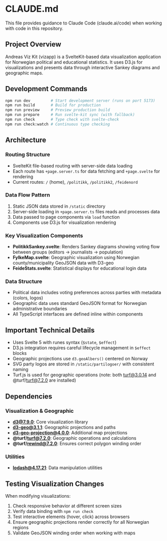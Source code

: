 # CLAUDE.md

This file provides guidance to Claude Code (claude.ai/code) when working with code in this repository.

## Project Overview

Andreas Viz Kit (vizapp) is a SvelteKit-based data visualization application for Norwegian political and educational statistics. It uses D3.js for visualizations and presents data through interactive Sankey diagrams and geographic maps.

## Development Commands

```bash
npm run dev         # Start development server (runs on port 5173)
npm run build       # Build for production
npm run preview     # Preview production build
npm run prepare     # Run svelte-kit sync (with fallback)
npm run check       # Type check with svelte-check
npm run check:watch # Continuous type checking
```

## Architecture

### Routing Structure
- SvelteKit file-based routing with server-side data loading
- Each route has `+page.server.ts` for data fetching and `+page.svelte` for rendering
- Current routes: `/` (home), `/politikk`, `/politikk2`, `/feidenord`

### Data Flow Pattern
1. Static JSON data stored in `/static` directory
2. Server-side loading in `+page.server.ts` files reads and processes data
3. Data passed to page components via `load` function
4. Components use D3.js for visualization rendering

### Key Visualization Components
- **PolitikkSankey.svelte**: Renders Sankey diagrams showing voting flow between groups (editors → journalists → population)
- **FylkeMap.svelte**: Geographic visualization using Norwegian county/municipality GeoJSON data with D3-geo
- **FeideStats.svelte**: Statistical displays for educational login data

### Data Structure
- Political data includes voting preferences across parties with metadata (colors, logos)
- Geographic data uses standard GeoJSON format for Norwegian administrative boundaries
- All TypeScript interfaces are defined inline within components

## Important Technical Details

- Uses Svelte 5 with runes syntax (`$state`, `$effect`)
- D3.js integration requires careful lifecycle management in `$effect` blocks
- Geographic projections use `d3.geoAlbers()` centered on Norway
- SVG party logos are stored in `/static/partilogoer/` with consistent naming
- Turf.js is used for geographic operations (note: both turf@3.0.14 and @turf/turf@7.2.0 are installed)

## Dependencies

### Visualization & Geographic
- **d3@7.9.0**: Core visualization library
- **d3-geo@3.1.1**: Geographic projections and paths
- **d3-geo-projection@4.0.0**: Additional map projections
- **@turf/turf@7.2.0**: Geographic operations and calculations
- **@turf/rewind@7.2.0**: Ensures correct polygon winding order

### Utilities
- **lodash@4.17.21**: Data manipulation utilities

## Testing Visualization Changes

When modifying visualizations:
1. Check responsive behavior at different screen sizes
2. Verify data binding with `npm run check`
3. Test interactive elements (hover, click) across browsers
4. Ensure geographic projections render correctly for all Norwegian regions
5. Validate GeoJSON winding order when working with maps
